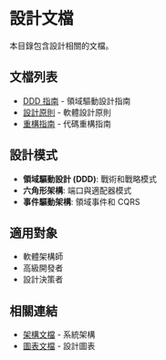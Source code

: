 # 設計文檔

本目錄包含設計相關的文檔。

## 文檔列表

- [DDD 指南](ddd-guide.md) - 領域驅動設計指南
- [設計原則](design-principles.md) - 軟體設計原則
- [重構指南](refactoring-guide.md) - 代碼重構指南

## 設計模式

- **領域驅動設計 (DDD)**: 戰術和戰略模式
- **六角形架構**: 端口與適配器模式
- **事件驅動架構**: 領域事件和 CQRS

## 適用對象

- 軟體架構師
- 高級開發者
- 設計決策者

## 相關連結

- [架構文檔](../architecture/) - 系統架構
- [圖表文檔](../diagrams/) - 設計圖表

